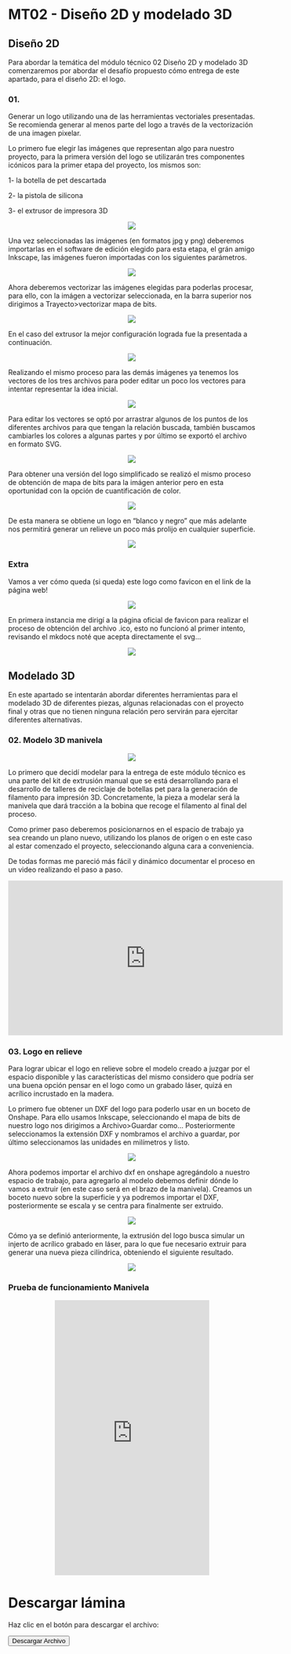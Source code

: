 # MT02 - Diseño 2D y modelado 3D

## Diseño 2D

Para abordar la temática del módulo técnico 02 Diseño 2D y modelado 3D comenzaremos por abordar el desafío propuesto cómo entrega de este apartado, para el diseño 2D: el logo.

### 01. 

Generar un logo utilizando una de las herramientas vectoriales presentadas. Se recomienda generar al menos parte del logo a través de la vectorización de una imagen pixelar.

Lo primero fue elegir las imágenes que representan algo para nuestro proyecto, para la primera versión del logo se utilizarán tres componentes icónicos para la primer etapa del proyecto, los mismos son: 

1- la botella de pet descartada

2- la pistola de silicona 

3- el extrusor de impresora 3D  

<div align="center"><img src="https://github.com/wwwteo/mateo_olivera/raw/main/docs/images/MT02/Combo.jpg"></div>

Una vez seleccionadas las imágenes (en formatos jpg y png) deberemos importarlas en el software de edición elegido para esta etapa, el grán amigo Inkscape, las imágenes fueron importadas con los siguientes parámetros.

<div align="center"><img src="https://github.com/wwwteo/mateo_olivera/raw/main/docs/images/MT02/opcionesdeimportacion.png"></div>

Ahora deberemos vectorizar las imágenes elegidas para poderlas procesar, para ello, con la imágen a vectorizar seleccionada, en la barra superior nos dirigimos a Trayecto>vectorizar mapa de bits. 

<div align="center"><img src="https://github.com/wwwteo/mateo_olivera/raw/main/docs/images/MT02/vectorizaramapadebits.png"></div>

En el caso del extrusor la mejor configuración lograda fue la presentada a continuación.

<div align="center"><img src="https://github.com/wwwteo/mateo_olivera/raw/main/docs/images/MT02/vectorizaramapadebits2.png"></div>

Realizando el mismo proceso para las demás imágenes ya tenemos los vectores de los tres archivos para poder editar un poco los vectores para intentar representar la idea inicial.

<div align="center"><img src="https://github.com/wwwteo/mateo_olivera/raw/main/docs/images/MT02/archivosvectorizados.png"></div>

Para editar los vectores se optó por arrastrar algunos de los puntos de los diferentes archivos para que tengan la relación buscada, también buscamos cambiarles los colores a algunas partes y por último se exportó el archivo en formato SVG.

<div align="center"><img src="https://github.com/wwwteo/mateo_olivera/raw/main/docs/images/MT02/logoV1.png"></div>

Para obtener una versión del logo simplificado se realizó el mismo proceso de obtención de mapa de bits para la imágen anterior pero en esta oportunidad con la opción de cuantificación de color.

<div align="center"><img src="https://github.com/wwwteo/mateo_olivera/raw/main/docs/images/MT02/logov1simple.png"></div>

De esta manera se obtiene un logo en “blanco y negro” que más adelante nos permitirá generar un relieve un poco más prolijo en cualquier superficie.

<div align="center"><img src="https://github.com/wwwteo/mateo_olivera/raw/main/docs/images/MT02/logoV1_BN.png"></div>

### Extra

Vamos a ver cómo queda (si queda) este logo como favicon en el link de la página web! 

<div align="center"><img src="https://github.com/wwwteo/mateo_olivera/raw/main/docs/images/MT02/favicon1.png"></div>

En primera instancia me dirigí a la página oficial de favicon para realizar el proceso de obtención del archivo .ico, esto no funcionó al primer intento, revisando el mkdocs noté que acepta directamente el svg…

<div align="center"><img src="https://github.com/wwwteo/mateo_olivera/raw/main/docs/images/MT02/favicon2.png"></div>

## Modelado 3D

En este apartado se intentarán abordar diferentes herramientas para el modelado 3D de diferentes piezas, algunas relacionadas con el proyecto final y otras que no tienen ninguna relación pero servirán para ejercitar diferentes alternativas.

### 02. Modelo 3D manivela 

<div align="center"><img src="https://github.com/wwwteo/mateo_olivera/raw/main/docs/images/MT02/filamachine.png"></div>

Lo primero que decidí modelar para la entrega de este módulo técnico es una parte del kit de extrusión manual que se está desarrollando para el desarrollo de talleres de reciclaje de botellas pet para la generación de filamento para impresión 3D. Concretamente, la pieza a modelar será la manivela que dará tracción a la bobina que recoge el filamento al final del proceso. 

Como primer paso deberemos posicionarnos en el espacio de trabajo ya sea creando un plano nuevo, utilizando los planos de origen o en este caso al estar comenzado el proyecto, seleccionando alguna cara a conveniencia. 

De todas formas me pareció más fácil y dinámico documentar el proceso en un video realizando el paso a paso.

<div align="center"><iframe width="560" height="315" src="https://www.youtube.com/embed/uf-e4J6PH6U?si=tKwElcIljHDSqOtX" title="YouTube video player" frameborder="0" allow="accelerometer; autoplay; clipboard-write; encrypted-media; gyroscope; picture-in-picture; web-share" referrerpolicy="strict-origin-when-cross-origin" allowfullscreen></iframe></div>


### 03. Logo en relieve 

Para lograr ubicar el logo en relieve sobre el modelo creado a juzgar por el espacio disponible y las características del mismo considero que podría ser una buena opción pensar en el logo como un grabado láser, quizá en acrílico incrustado en la madera.

Lo primero fue obtener un DXF del logo para poderlo usar en un boceto de Onshape. Para ello usamos Inkscape, seleccionando el mapa de bits de nuestro logo nos dirigimos a Archivo>Guardar como… Posteriormente seleccionamos la extensión DXF y nombramos el archivo a guardar, por último seleccionamos las unidades en milímetros y listo.

<div align="center"><img src="https://github.com/wwwteo/mateo_olivera/raw/main/docs/images/MT02/exportdxf.png"></div>

Ahora podemos importar el archivo dxf en onshape agregándolo a nuestro espacio de trabajo, para agregarlo al modelo debemos definir dónde lo vamos a extruir (en este caso será en el brazo de la manivela). Creamos un boceto nuevo sobre la superficie y ya podremos importar el DXF, posteriormente se escala y se centra para finalmente ser extruido.

<div align="center"><img src="https://github.com/wwwteo/mateo_olivera/raw/main/docs/images/MT02/importdxf.png"></div>

Cómo ya se definió anteriormente, la extrusión del logo busca simular un injerto de acrílico grabado en láser, para lo que fue necesario extruir para generar una nueva pieza cilíndrica,  obteniendo el siguiente resultado.

<div align="center"><img src="https://github.com/wwwteo/mateo_olivera/raw/main/docs/images/MT02/grabadoacrilico.png"></div>


### Prueba de funcionamiento Manivela

<div align="center"><iframe width="315" height="560" src="https://www.youtube.com/embed/92bcGKYHYZU" title="Prueba de funcionamiento - Manivela" frameborder="0" allow="accelerometer; autoplay; clipboard-write; encrypted-media; gyroscope; picture-in-picture; web-share" referrerpolicy="strict-origin-when-cross-origin" allowfullscreen></iframe></div>

<!DOCTYPE html>
<html lang="es">
<head>
  <meta charset="UTF-8">
  <meta name="viewport" content="width=device-width, initial-scale=1.0">
  <title>Descargar Archivo</title>
</head>
<body>
  <h1>Descargar lámina</h1>
  <p>Haz clic en el botón para descargar el archivo:</p>
  <a href="https://github.com/wwwteo/mateo_olivera/raw/main/docs/images/MT02/lámina.pdf" download="lámina.pdf">
    <button>Descargar Archivo</button>
  </a>
</body>
</html>